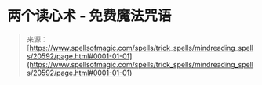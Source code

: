 <!--yml

category: 未分类

日期：2024-06-12 19:03:30

-->

# 两个读心术 - 免费魔法咒语

> 来源：[https://www.spellsofmagic.com/spells/trick_spells/mindreading_spells/20592/page.html#0001-01-01](https://www.spellsofmagic.com/spells/trick_spells/mindreading_spells/20592/page.html#0001-01-01)
